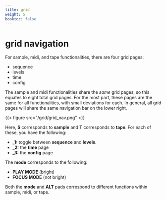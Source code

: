 ```yaml
---
title: grid
weight: 5
booktoc: false
---
```


# grid navigation

For sample, midi, and tape functionalities, there are four grid pages:

- sequence
- levels
- time
- config

The sample and midi functionalities share the *same* grid pages, so this equates to eight total grid pages. For the most part, these pages are the same for all functionalities, with small deviations for each. In general, all grid pages will share the same navigation bar on the lower right.

{{< figure src="/grid/grid_nav.png" >}}

Here, **S** corresponds to **sample** and **T** corresponds to **tape**. For each of these, you have the following:

- **_1:** toggle between **sequence** and **levels**.
- **_2:** the **time** page
- **_3:** the **config** page

The **mode** corresponds to the following:

- **PLAY MODE** (bright)
- **FOCUS MODE** (not bright)

Both the **mode** and **ALT** pads correspond to different functions within sample, midi, or tape.